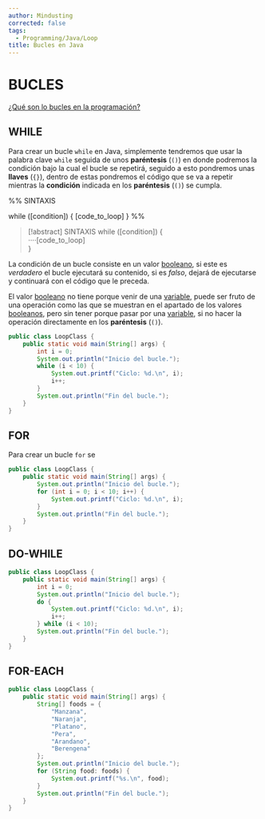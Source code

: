 ```yaml
---
author: Mindusting
corrected: false
tags:
  - Programming/Java/Loop
title: Bucles en Java
---
```


# BUCLES

[¿Qué son lo bucles en la programación?](../pc/pc_loop.md)

## WHILE

Para crear un bucle `while` en Java, simplemente tendremos que usar la palabra clave `while` seguida de unos **paréntesis** (`()`) en donde podremos la condición bajo la cual el bucle se repetirá, seguido a esto pondremos unas **llaves** (`{}`), dentro de estas pondremos el código que se va a repetir mientras la **condición** indicada en los **paréntesis** (`()`) se cumpla.

%%
SINTAXIS

while ([condition]) {
    [code_to_loop]
}
%%

> [!abstract] SINTAXIS
> <span class="flow-word-color">while</span> (<span class="italic grey">[condition]</span>) {<br><span class="transparency">····</span><span class=" italic grey">[code_to_loop]</span><br>}

La condición de un bucle consiste en un valor [booleano](<java_variable.md#BOOLEAN>), si este es *verdadero* el bucle ejecutará su contenido, si es *falso*, dejará de ejecutarse y continuará con el código que le preceda.

El valor [booleano](<java_variable.md#BOOLEAN>) no tiene porque venir de una [variable](java_variable.md), puede ser fruto de una operación como las que se muestran en el apartado de los valores [booleanos](<java_variable.md#BOOLEAN>), pero sin tener porque pasar por una [variable](java_variable.md), si no hacer la operación directamente en los **paréntesis** (`()`).

```java
public class LoopClass {
    public static void main(String[] args) {
        int i = 0;
        System.out.println("Inicio del bucle.");
        while (i < 10) {
            System.out.printf("Ciclo: %d.\n", i);
            i++;
        }
        System.out.println("Fin del bucle.");
    }
}
```

## FOR

Para crear un bucle `for` se 

```java
public class LoopClass {
    public static void main(String[] args) {
        System.out.println("Inicio del bucle.");
        for (int i = 0; i < 10; i++) {
            System.out.printf("Ciclo: %d.\n", i);
        }
        System.out.println("Fin del bucle.");
    }
}
```

## DO-WHILE

```java
public class LoopClass {
    public static void main(String[] args) {
        int i = 0;
        System.out.println("Inicio del bucle.");
        do {
            System.out.printf("Ciclo: %d.\n", i);
            i++;
        } while (i < 10);
        System.out.println("Fin del bucle.");
    }
}
```

## FOR-EACH

```java
public class LoopClass {
    public static void main(String[] args) {
        String[] foods = {
            "Manzana",
            "Naranja",
            "Platano",
            "Pera",
            "Arandano",
            "Berengena"
        };
        System.out.println("Inicio del bucle.");
        for (String food: foods) {
            System.out.printf("%s.\n", food);
        }
        System.out.println("Fin del bucle.");
    }
}
```
